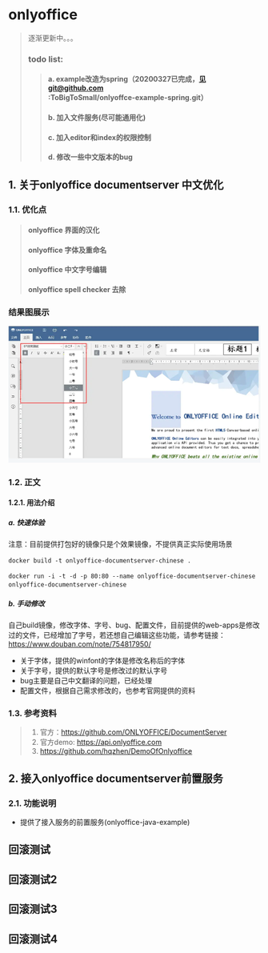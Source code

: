 # onlyoffice
>  逐渐更新中。。。
> ### todo list:
>> #### a. example改造为spring（20200327已完成，见git@github.com:ToBigToSmall/onlyoffce-example-spring.git）
>> #### b. 加入文件服务(尽可能通用化)
>> #### c. 加入editor和index的权限控制
>> #### d. 修改一些中文版本的bug
## 1. 关于onlyoffice documentserver 中文优化
### 1.1. 优化点
> #### onlyoffice 界面的汉化
> #### onlyoffice 字体及重命名
> #### onlyoffice 中文字号编辑
> #### onlyoffice spell checker 去除
### 结果图展示
![Image text](resources/image/效果图.png)
### 1.2. 正文
#### 1.2.1. 用法介绍
##### a. 快速体验
注意：目前提供打包好的镜像只是个效果镜像，不提供真正实际使用场景

`docker build -t onlyoffice-documentserver-chinese .`

`docker run -i -t -d -p 80:80 --name onlyoffice-documentserver-chinese onlyoffice-documentserver-chinese`

##### b. 手动修改
自己build镜像，修改字体、字号、bug、配置文件，目前提供的web-apps是修改过的文件，已经增加了字号，若还想自己编辑这些功能，请参考链接：https://www.douban.com/note/754817950/
+ 关于字体，提供的winfont的字体是修改名称后的字体
+ 关于字号，提供的默认字号是修改过的默认字号
+ bug主要是自己中文翻译的问题，已经处理
+ 配置文件，根据自己需求修改的，也参考官网提供的资料

### 1.3. 参考资料
> 1. 官方：https://github.com/ONLYOFFICE/DocumentServer
> 2. 官方demo: https://api.onlyoffice.com
> 3. https://github.com/hqzhen/DemoOfOnlyoffice 

## 2. 接入onlyoffice documentserver前置服务
### 2.1. 功能说明
+ 提供了接入服务的前置服务(onlyoffice-java-example)

## 回滚测试

## 回滚测试2

## 回滚测试3

## 回滚测试4
